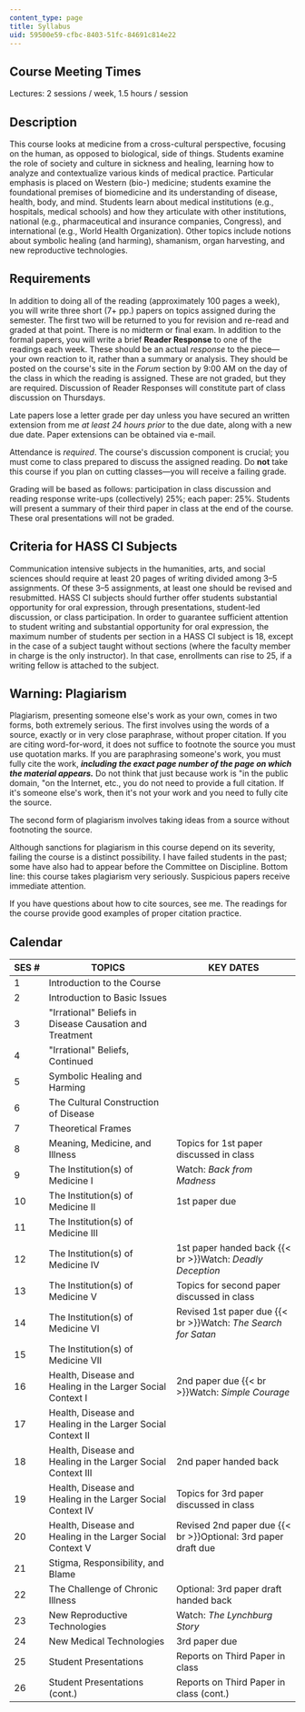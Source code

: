 ```yaml
---
content_type: page
title: Syllabus
uid: 59500e59-cfbc-8403-51fc-84691c814e22
---
```


Course Meeting Times
--------------------

Lectures: 2 sessions / week, 1.5 hours / session

Description
-----------

This course looks at medicine from a cross-cultural perspective, focusing on the human, as opposed to biological, side of things. Students examine the role of society and culture in sickness and healing, learning how to analyze and contextualize various kinds of medical practice. Particular emphasis is placed on Western (bio-) medicine; students examine the foundational premises of biomedicine and its understanding of disease, health, body, and mind. Students learn about medical institutions (e.g., hospitals, medical schools) and how they articulate with other institutions, national (e.g., pharmaceutical and insurance companies, Congress), and international (e.g., World Health Organization). Other topics include notions about symbolic healing (and harming), shamanism, organ harvesting, and new reproductive technologies.

Requirements
------------

In addition to doing all of the reading (approximately 100 pages a week), you will write three short (7+ pp.) papers on topics assigned during the semester. The first two will be returned to you for revision and re-read and graded at that point. There is no midterm or final exam. In addition to the formal papers, you will write a brief **Reader Response** to one of the readings each week. These should be an actual _response_ to the piece—your own reaction to it, rather than a summary or analysis. They should be posted on the course's site in the _Forum_ section by 9:00 AM on the day of the class in which the reading is assigned. These are not graded, but they are required. Discussion of Reader Responses will constitute part of class discussion on Thursdays.

Late papers lose a letter grade per day unless you have secured an written extension from me _at least 24 hours prior_ to the due date, along with a new due date. Paper extensions can be obtained via e-mail.

Attendance is _required_. The course's discussion component is crucial; you must come to class prepared to discuss the assigned reading. Do **not** take this course if you plan on cutting classes—you will receive a failing grade.

Grading will be based as follows: participation in class discussion and reading response write-ups (collectively) 25%; each paper: 25%. Students will present a summary of their third paper in class at the end of the course. These oral presentations will not be graded.

Criteria for HASS CI Subjects
-----------------------------

Communication intensive subjects in the humanities, arts, and social sciences should require at least 20 pages of writing divided among 3–5 assignments. Of these 3–5 assignments, at least one should be revised and resubmitted. HASS CI subjects should further offer students substantial opportunity for oral expression, through presentations, student-led discussion, or class participation. In order to guarantee sufficient attention to student writing and substantial opportunity for oral expression, the maximum number of students per section in a HASS CI subject is 18, except in the case of a subject taught without sections (where the faculty member in charge is the only instructor). In that case, enrollments can rise to 25, if a writing fellow is attached to the subject.

Warning: Plagiarism
-------------------

Plagiarism, presenting someone else's work as your own, comes in two forms, both extremely serious. The first involves using the words of a source, exactly or in very close paraphrase, without proper citation. If you are citing word-for-word, it does not suffice to footnote the source you must use quotation marks. If you are paraphrasing someone's work, you must fully cite the work, _**including the exact page number of the page on which the material appears.**_ Do not think that just because work is "in the public domain, "on the Internet, etc., you do not need to provide a full citation. If it's someone else's work, then it's not your work and you need to fully cite the source.

The second form of plagiarism involves taking ideas from a source without footnoting the source.

Although sanctions for plagiarism in this course depend on its severity, failing the course is a distinct possibility. I have failed students in the past; some have also had to appear before the Committee on Discipline. Bottom line: this course takes plagiarism very seriously. Suspicious papers receive immediate attention.

If you have questions about how to cite sources, see me. The readings for the course provide good examples of proper citation practice.

Calendar
--------

| SES # | TOPICS | KEY DATES |
| --- | --- | --- |
| 1 | Introduction to the Course | &nbsp; |
| 2 | Introduction to Basic Issues | &nbsp; |
| 3 | "Irrational" Beliefs in Disease Causation and Treatment | &nbsp; |
| 4 | "Irrational" Beliefs, Continued | &nbsp; |
| 5 | Symbolic Healing and Harming | &nbsp; |
| 6 | The Cultural Construction of Disease | &nbsp; |
| 7 | Theoretical Frames | &nbsp; |
| 8 | Meaning, Medicine, and Illness | Topics for 1st paper discussed in class |
| 9 | The Institution(s) of Medicine I | Watch: _Back from Madness_ |
| 10 | The Institution(s) of Medicine II | 1st paper due |
| 11 | The Institution(s) of Medicine III | &nbsp; |
| 12 | The Institution(s) of Medicine IV | 1st paper handed back  {{< br >}}Watch: _Deadly Deception_ |
| 13 | The Institution(s) of Medicine V | Topics for second paper discussed in class |
| 14 | The Institution(s) of Medicine VI | Revised 1st paper due  {{< br >}}Watch: _The Search for Satan_ |
| 15 | The Institution(s) of Medicine VII | &nbsp; |
| 16 | Health, Disease and Healing in the Larger Social Context I | 2nd paper due  {{< br >}}Watch: _Simple Courage_ |
| 17 | Health, Disease and Healing in the Larger Social Context II | &nbsp; |
| 18 | Health, Disease and Healing in the Larger Social Context III | 2nd paper handed back |
| 19 | Health, Disease and Healing in the Larger Social Context IV | Topics for 3rd paper discussed in class |
| 20 | Health, Disease and Healing in the Larger Social Context V | Revised 2nd paper due  {{< br >}}Optional: 3rd paper draft due |
| 21 | Stigma, Responsibility, and Blame | &nbsp; |
| 22 | The Challenge of Chronic Illness | Optional: 3rd paper draft handed back |
| 23 | New Reproductive Technologies | Watch: _The Lynchburg Story_ |
| 24 | New Medical Technologies | 3rd paper due |
| 25 | Student Presentations | Reports on Third Paper in class |
| 26 | Student Presentations (cont.) | Reports on Third Paper in class (cont.)